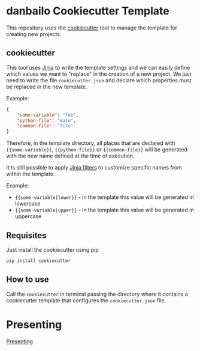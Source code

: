# danbailo Cookiecutter Template

This repository uses the [cookiecutter](https://www.cookiecutter.io/) tool to
manage the template for creating new projects.

## cookiecutter

This tool uses [Jinja](https://jinja.palletsprojects.com/en/3.1.x/) to write the
template settings and we can easily define which values ​​we want to "replace" in the
creation of a new project. We just need to write the file `cookiecutter.json` and declare which
properties must be replaced in the new template.

Example:
```json
{
    "some-variable": "foo",
    "python-file": "main",
    "common-file": "file"
}
```

Therefore, in the template directory, all places that are declared with ``{{some-variable}}``, ``{{python-file}}`` or ``{{common-file}}`` will be generated with the new name defined at the time of execution.

It is still possible to apply [Jinja filters](https://jinja.palletsprojects.com/en/3.1.x/templates/#list-of-builtin-filters) to customize specific names from within the template.

Example:
- ``{{some-variable|lower}}`` - in the template this value will be generated in lowercase
- ``{{some-variable|upper}}`` - in the template this value will be generated in uppercase

## Requisites

Just install the cookiecutter using pip

```bash
pip install cookiecutter
```

## How to use

Call the `cookiecutter` in terminal passing the directory where it contains a cookiecutter template that configures the `cookiecutter.json` file.

# Presenting

[Presenting](https://drive.google.com/file/d/1g9EnmdVqMigHPZsoYo2OLpSchqehQJvX/view)